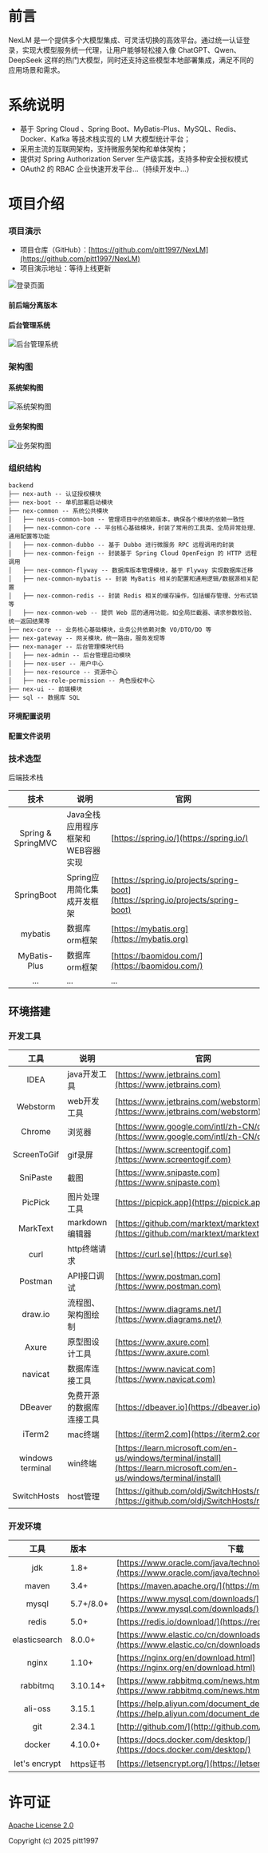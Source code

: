 # 前言

NexLM 是一个提供多个大模型集成、可灵活切换的高效平台。通过统一认证登录，实现大模型服务统一代理，让用户能够轻松接入像 ChatGPT、Qwen、DeepSeek 这样的热门大模型，同时还支持这些模型本地部署集成，满足不同的应用场景和需求。


# 系统说明

- 基于 Spring Cloud 、Spring Boot、MyBatis-Plus、MySQL、Redis、Docker、Kafka 等技术栈实现的 LM 大模型统计平台；
- 采用主流的互联网架构，支持微服务架构和单体架构；
- 提供对 Spring Authorization Server 生产级实践，支持多种安全授权模式
- OAuth2 的 RBAC 企业快速开发平台...（持续开发中...）



# 项目介绍

### 项目演示

- 项目仓库（GitHub）：[https://github.com/pitt1997/NexLM](https://github.com/pitt1997/NexLM)
- 项目演示地址：等待上线更新

![登录页面](/docs/imgs/login.png)

#### 前后端分离版本


#### 后台管理系统

![后台管理系统]()

### 架构图

#### 系统架构图

![系统架构图](/docs/imgs/arch.png)


#### 业务架构图

![业务架构图]()

### 组织结构

```
backend
├── nex-auth -- 认证授权模块
├── nex-boot -- 单机部署启动模块
├── nex-common -- 系统公共模块
│	├── nexus-common-bom -- 管理项目中的依赖版本，确保各个模块的依赖一致性
│	├── nex-common-core -- 平台核心基础模块，封装了常用的工具类、全局异常处理、通用配置等功能
│	├── nex-common-dubbo -- 基于 Dubbo 进行微服务 RPC 远程调用的封装
│	├── nex-common-feign -- 封装基于 Spring Cloud OpenFeign 的 HTTP 远程调用
│	├── nex-common-flyway -- 数据库版本管理模块，基于 Flyway 实现数据库迁移
│	├── nex-common-mybatis -- 封装 MyBatis 相关的配置和通用逻辑/数据源相关配置
│	├── nex-common-redis -- 封装 Redis 相关的缓存操作，包括缓存管理、分布式锁等
│	├── nex-common-web -- 提供 Web 层的通用功能，如全局拦截器、请求参数校验、统一返回结果等
├── nex-core -- 业务核心基础模块，业务公共依赖对象 VO/DTO/DO 等
├── nex-gateway -- 网关模块，统一路由，服务发现等
├── nex-manager -- 后台管理模块代码
│   ├── nex-admin -- 后台管理启动模块
│	├── nex-user -- 用户中心
│	├── nex-resource -- 资源中心
│	├── nex-role-permission -- 角色授权中心
├── nex-ui -- 前端模块
├── sql -- 数据库 SQL
```

#### 环境配置说明



#### 配置文件说明



### 技术选型

后端技术栈

|         技术          | 说明                   | 官网                                                                                                 |
|:-------------------:|----------------------|----------------------------------------------------------------------------------------------------|
| Spring & SpringMVC  | Java全栈应用程序框架和WEB容器实现 | [https://spring.io/](https://spring.io/)                                                           |
|     SpringBoot      | Spring应用简化集成开发框架     | [https://spring.io/projects/spring-boot](https://spring.io/projects/spring-boot)                   |
|       mybatis       | 数据库orm框架             | [https://mybatis.org](https://mybatis.org)                                                       |
|    MyBatis-Plus    | 数据库orm框架             | [https://baomidou.com/](https://baomidou.com/)                                                     |
| ... | ... | ... |




## 环境搭建

### 开发工具

|        工具        | 说明           | 官网                                                                                                           | 
|:----------------:|--------------|--------------------------------------------------------------------------------------------------------------|
|       IDEA       | java开发工具     | [https://www.jetbrains.com](https://www.jetbrains.com)                                                       |
|     Webstorm     | web开发工具      | [https://www.jetbrains.com/webstorm](https://www.jetbrains.com/webstorm)                                     |
|      Chrome      | 浏览器          | [https://www.google.com/intl/zh-CN/chrome](https://www.google.com/intl/zh-CN/chrome)                         |
|   ScreenToGif    | gif录屏        | [https://www.screentogif.com](https://www.screentogif.com)                                                   |
|     SniPaste     | 截图           | [https://www.snipaste.com](https://www.snipaste.com)                                                         |
|     PicPick      | 图片处理工具       | [https://picpick.app](https://picpick.app)                                                                   |
|     MarkText     | markdown编辑器  | [https://github.com/marktext/marktext](https://github.com/marktext/marktext)                                 |
|       curl       | http终端请求     | [https://curl.se](https://curl.se)                                                                           |
|     Postman      | API接口调试      | [https://www.postman.com](https://www.postman.com)                                                           |
|     draw.io      | 流程图、架构图绘制    | [https://www.diagrams.net/](https://www.diagrams.net/)                                                       |
|      Axure       | 原型图设计工具      | [https://www.axure.com](https://www.axure.com)                                                     |
|     navicat      | 数据库连接工具      | [https://www.navicat.com](https://www.navicat.com)                                                           |
|     DBeaver      | 免费开源的数据库连接工具 | [https://dbeaver.io](https://dbeaver.io)                                                                     |
|      iTerm2      | mac终端        | [https://iterm2.com](https://iterm2.com)                                                                     |
| windows terminal | win终端        | [https://learn.microsoft.com/en-us/windows/terminal/install](https://learn.microsoft.com/en-us/windows/terminal/install) |
|   SwitchHosts    | host管理       | [https://github.com/oldj/SwitchHosts/releases](https://github.com/oldj/SwitchHosts/releases)                 |


### 开发环境

|      工具       | 版本        | 下载                                                                                                                     |
|:-------------:|:----------|------------------------------------------------------------------------------------------------------------------------|
|      jdk      | 1.8+      | [https://www.oracle.com/java/technologies/downloads/#java8](https://www.oracle.com/java/technologies/downloads/#java8) |
|     maven     | 3.4+      | [https://maven.apache.org/](https://maven.apache.org/)                                                                 |
|     mysql     | 5.7+/8.0+ | [https://www.mysql.com/downloads/](https://www.mysql.com/downloads/)                                                   |
|     redis     | 5.0+      | [https://redis.io/download/](https://redis.io/download/)                                                               |
| elasticsearch | 8.0.0+    | [https://www.elastic.co/cn/downloads/elasticsearch](https://www.elastic.co/cn/downloads/elasticsearch)                 |
|     nginx     | 1.10+     | [https://nginx.org/en/download.html](https://nginx.org/en/download.html)                                               |
|   rabbitmq    | 3.10.14+  | [https://www.rabbitmq.com/news.html](https://www.rabbitmq.com/news.html)                                               |
|    ali-oss    | 3.15.1    | [https://help.aliyun.com/document_detail/31946.html](https://help.aliyun.com/document_detail/31946.html)               |
|      git      | 2.34.1    | [http://github.com/](http://github.com/)                                                                               |
|    docker     | 4.10.0+   | [https://docs.docker.com/desktop/](https://docs.docker.com/desktop/)                                                   |
| let's encrypt | https证书   | [https://letsencrypt.org/](https://letsencrypt.org/)                                                                   |



# 许可证

[Apache License 2.0](https://github.com/pitt1997/NexLM/blob/main/LICENSE)

Copyright (c) 2025 pitt1997

